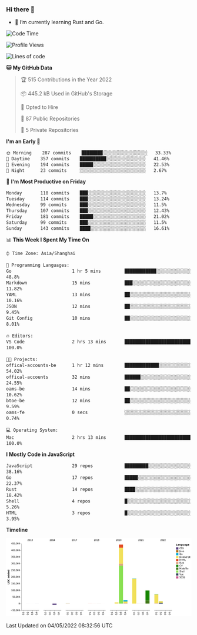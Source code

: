 ### Hi there 👋

- 🌱 I’m currently learning Rust and Go.

<!--START_SECTION:waka-->
![Code Time](http://img.shields.io/badge/Code%20Time-348%20hrs%2035%20mins-blue)

![Profile Views](http://img.shields.io/badge/Profile%20Views-1-blue)

![Lines of code](https://img.shields.io/badge/From%20Hello%20World%20I%27ve%20Written-848%20Thousand%20lines%20of%20code-blue)

**🐱 My GitHub Data** 

> 🏆 515 Contributions in the Year 2022
 > 
> 📦 445.2 kB Used in GitHub's Storage 
 > 
> 💼 Opted to Hire
 > 
> 📜 87 Public Repositories 
 > 
> 🔑 5 Private Repositories  
 > 
**I'm an Early 🐤** 

```text
🌞 Morning    287 commits    ████████░░░░░░░░░░░░░░░░░   33.33% 
🌆 Daytime    357 commits    ██████████░░░░░░░░░░░░░░░   41.46% 
🌃 Evening    194 commits    █████░░░░░░░░░░░░░░░░░░░░   22.53% 
🌙 Night      23 commits     ░░░░░░░░░░░░░░░░░░░░░░░░░   2.67%

```
📅 **I'm Most Productive on Friday** 

```text
Monday       118 commits    ███░░░░░░░░░░░░░░░░░░░░░░   13.7% 
Tuesday      114 commits    ███░░░░░░░░░░░░░░░░░░░░░░   13.24% 
Wednesday    99 commits     ███░░░░░░░░░░░░░░░░░░░░░░   11.5% 
Thursday     107 commits    ███░░░░░░░░░░░░░░░░░░░░░░   12.43% 
Friday       181 commits    █████░░░░░░░░░░░░░░░░░░░░   21.02% 
Saturday     99 commits     ███░░░░░░░░░░░░░░░░░░░░░░   11.5% 
Sunday       143 commits    ████░░░░░░░░░░░░░░░░░░░░░   16.61%

```


📊 **This Week I Spent My Time On** 

```text
⌚︎ Time Zone: Asia/Shanghai

💬 Programming Languages: 
Go                       1 hr 5 mins         ████████████░░░░░░░░░░░░░   48.8% 
Markdown                 15 mins             ███░░░░░░░░░░░░░░░░░░░░░░   11.82% 
YAML                     13 mins             ██░░░░░░░░░░░░░░░░░░░░░░░   10.16% 
JSON                     12 mins             ██░░░░░░░░░░░░░░░░░░░░░░░   9.45% 
Git Config               10 mins             ██░░░░░░░░░░░░░░░░░░░░░░░   8.01%

🔥 Editors: 
VS Code                  2 hrs 13 mins       █████████████████████████   100.0%

🐱‍💻 Projects: 
offical-accounts-be      1 hr 12 mins        █████████████░░░░░░░░░░░░   54.02% 
offical-accounts         32 mins             ██████░░░░░░░░░░░░░░░░░░░   24.55% 
oams-be                  14 mins             ██░░░░░░░░░░░░░░░░░░░░░░░   10.62% 
btoe-be                  12 mins             ██░░░░░░░░░░░░░░░░░░░░░░░   9.59% 
oams-fe                  0 secs              ░░░░░░░░░░░░░░░░░░░░░░░░░   0.74%

💻 Operating System: 
Mac                      2 hrs 13 mins       █████████████████████████   100.0%

```

**I Mostly Code in JavaScript** 

```text
JavaScript               29 repos            █████████░░░░░░░░░░░░░░░░   38.16% 
Go                       17 repos            █████░░░░░░░░░░░░░░░░░░░░   22.37% 
Rust                     14 repos            ████░░░░░░░░░░░░░░░░░░░░░   18.42% 
Shell                    4 repos             █░░░░░░░░░░░░░░░░░░░░░░░░   5.26% 
HTML                     3 repos             █░░░░░░░░░░░░░░░░░░░░░░░░   3.95%

```


**Timeline**

![Chart not found](https://raw.githubusercontent.com/elton/elton/main/charts/bar_graph.png) 


 Last Updated on 04/05/2022 08:32:56 UTC
<!--END_SECTION:waka-->

<!--
**elton/elton** is a ✨ _special_ ✨ repository because its `README.md` (this file) appears on your GitHub profile.

Here are some ideas to get you started:

- 🔭 I’m currently working on ...
- 🌱 I’m currently learning ...
- 👯 I’m looking to collaborate on ...
- 🤔 I’m looking for help with ...
- 💬 Ask me about ...
- 📫 How to reach me: ...
- 😄 Pronouns: ...
- ⚡ Fun fact: ...
-->

